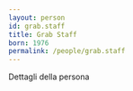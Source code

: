 ```yaml
---
layout: person
id: grab.staff
title: Grab Staff
born: 1976
permalink: /people/grab.staff
---
```


Dettagli della persona 